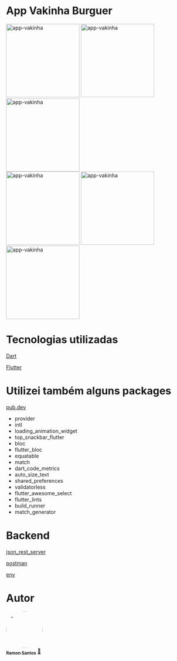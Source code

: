 # App Vakinha Burguer


<div class="box">
  <img width="200" src="https://i.ibb.co/b65h5YL/appvak1-removebg-preview.png" alt="app-vakinha"> 
    <span>  </span>
    <img width="200" src="https://i.ibb.co/q0PBvsP/appvak2-removebg-preview.png" alt="app-vakinha"> 
    <span>  </span>
    <img width="200" src="https://i.ibb.co/WVPSt50/appvak3-removebg-preview.png" alt="app-vakinha">
</div>
<div class="box">
  <img width="200" src="https://i.ibb.co/q1j6LTz/appvak4-removebg-preview.png" alt="app-vakinha"> 
    <span>  </span>
    <img width="200" src="https://i.ibb.co/bLqyR78/appvak5-removebg-preview.png" alt="app-vakinha"> 
    <span>  </span>
 <img width="200" src="https://i.ibb.co/qjLVnsz/appvak6-removebg-preview.png" alt="app-vakinha">
  <span>  </span>
</div>



# Tecnologias utilizadas


<a href="https://dart.dev/">Dart</a></p>
<a href="https://flutter.dev/">Flutter</a></p>

# Utilizei também alguns packages

<a href="https://pub.dev/">pub.dev</a></p>

* provider
* intl
* loading_animation_widget
* top_snackbar_flutter
* bloc
* flutter_bloc
* equatable
* match
* dart_code_metrics
* auto_size_text
* shared_preferences
* validatorless
* flutter_awesome_select
* flutter_lints
* build_runner
* match_generator


# Backend

<a href="https://pub.dev/packages/json_rest_server">json_rest_server</a></p>

<a href="https://www.postman.com/">postman</a></p>

<a href="https://pub.dev/packages/env">env</a></p>

# Autor

<a href="https://github.com/ramonsantospinto">
 <img style="border-radius: 50%;" src="https://avatars.githubusercontent.com/u/89648821?v=4" width="100px;" alt=""/>
 <br />
 <sub><b>Ramon Santos</b></sub></a> <a href="https://avatars.githubusercontent.com/u/89648821?v=4" title="Ramon">🚀</a>

